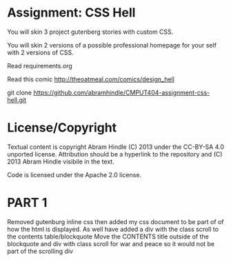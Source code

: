 Assignment: CSS Hell
====================

You will skin 3 project gutenberg stories with custom CSS.

You will skin 2 versions of a possible professional homepage for your
self with 2 versions of CSS.

Read requirements.org

Read this comic http://theoatmeal.com/comics/design_hell

git clone https://github.com/abramhindle/CMPUT404-assignment-css-hell.git

License/Copyright
=================

Textual content is copyright Abram Hindle (C) 2013 under the CC-BY-SA
4.0 unported license. Attribution should be a hyperlink to the
repository and (C) 2013 Abram Hindle visibile in the text.

Code is licensed under the Apache 2.0 license.


PART 1
=================
Removed gutenburg inline css then added my css document to be part of of how the html is displayed.
As well have added a div with the class scroll to the contents table/blockquote
Move the CONTENTS title outside of the blockquote and div with class scroll
for war and peace so it would not be part of the scrolling div 